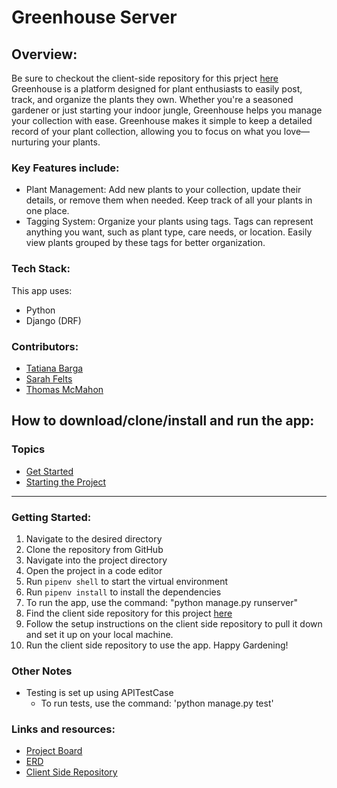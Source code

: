 # Greenhouse Server

## Overview:
Be sure to checkout the client-side repository for this prject [here](https://github.com/25-27-SWE-greenhouse/25-27-SWE-Greenhouse-frontend)
Greenhouse is a platform designed for plant enthusiasts to easily post, track, and organize the plants they own. Whether you're a seasoned gardener or just starting your indoor jungle, Greenhouse helps you manage your collection with ease.
Greenhouse makes it simple to keep a detailed record of your plant collection, allowing you to focus on what you love—nurturing your plants.

### Key Features include:
- Plant Management: Add new plants to your collection, update their details, or remove them when needed. Keep track of all your plants in one place.
- Tagging System: Organize your plants using tags. Tags can represent anything you want, such as plant type, care needs, or location. Easily view plants grouped by these tags for better organization.

### Tech Stack:
This app uses:
- Python
- Django (DRF)

### Contributors:
- [Tatiana Barga](https://github.com/tatianabarga/)
- [Sarah Felts](https://github.com/sarahfelts)
- [Thomas McMahon](https://github.com/glassoctopus)

## How to download/clone/install and run the app:

### Topics
- [Get Started](#get-started) 
- [Starting the Project](#starting-the-project)
___
### Getting Started:
1. Navigate to the desired directory
1. Clone the repository from GitHub
1. Navigate into the project directory
1. Open the project in a code editor 
1. Run `pipenv shell` to start the virtual environment
1. Run `pipenv install` to install the dependencies
1. To run the app, use the command: "python manage.py runserver"
1. Find the client side repository for this project [here](https://github.com/25-27-SWE-greenhouse/25-27-SWE-Greenhouse-frontend)
1. Follow the setup instructions on the client side repository to pull it down and set it up on your local machine.
1. Run the client side repository to use the app. Happy Gardening!

### Other Notes
- Testing is set up using APITestCase
  - To run tests, use the command: 'python manage.py test'

### Links and resources:
- [Project Board](https://github.com/orgs/25-27-SWE-greenhouse/projects/1/views/1)
- [ERD](https://drawsql.app/teams/nss-48/diagrams/swe-greenhouse)
- [Client Side Repository](https://github.com/25-27-SWE-greenhouse/25-27-SWE-Greenhouse-frontend)
